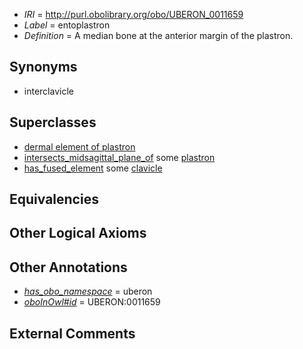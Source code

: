  * *IRI* = http://purl.obolibrary.org/obo/UBERON_0011659
 * *Label* = entoplastron
 * *Definition* = A median bone at the anterior margin of the plastron.

## Synonyms

 * interclavicle

## Superclasses

 * [dermal element of plastron](../../UBERON/57/UBERON_0011657.md)
 * [intersects_midsagittal_plane_of](../../BSPO/01/BSPO_0005001.md) some [plastron](../../UBERON/76/UBERON_0008276.md)
 * [has_fused_element](../../RO/74/RO_0002374.md) some [clavicle](../../UBERON/05/UBERON_0001105.md)

## Equivalencies


## Other Logical Axioms


## Other Annotations

 * *[has_obo_namespace](../../ce/oboInOwl#hasOBONamespace.md)* = uberon
 * *[oboInOwl#id](../../id/oboInOwl#id.md)* = UBERON:0011659

## External Comments

